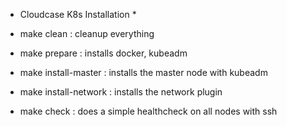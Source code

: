 * Cloudcase K8s Installation *

- make clean : cleanup everything

- make prepare : installs docker, kubeadm 

- make install-master : installs the master node with kubeadm

- make install-network : installs the network plugin

- make check : does a simple healthcheck on all nodes with ssh
